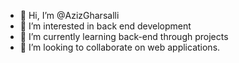 - 👋 Hi, I’m @AzizGharsalli
- 👀 I’m interested in back end development
- 🌱 I’m currently learning back-end through projects
- 💞️ I’m looking to collaborate on web applications.

<!---
KINSMICKETxD/KINSMICKETxD is a ✨ special ✨ repository because its `README.md` (this file) appears on your GitHub profile.
You can click the Preview link to take a look at your changes.
--->

